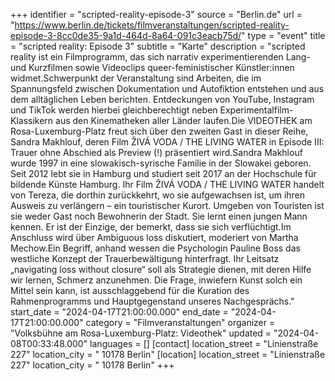 +++
identifier = "scripted-reality-episode-3"
source = "Berlin.de"
url = "https://www.berlin.de/tickets/filmveranstaltungen/scripted-reality-episode-3-8cc0de35-9a1d-464d-8a64-091c3eacb75d/"
type = "event"
title = "scripted reality: Episode 3"
subtitle = "Karte"
description = "scripted reality ist ein Filmprogramm, das sich narrativ experimentierenden Lang- und Kurzfilmen sowie Videoclips queer-feministischer Künstler:innen widmet.Schwerpunkt der Veranstaltung sind Arbeiten, die im Spannungsfeld zwischen Dokumentation und Autofiktion entstehen und aus dem alltäglichen Leben berichten. Entdeckungen von YouTube, Instagram und TikTok werden hierbei gleichberechtigt neben Experimentalfilm-Klassikern aus den Kinematheken aller Länder laufen.Die VIDEOTHEK am Rosa-Luxemburg-Platz freut sich über den zweiten Gast in dieser Reihe, Sandra Makhlouf, deren Film ŽIVÁ VODA / THE LIVING WATER in Episode III: Trauer ohne Abschied als Preview (!) präsentiert wird.Sandra Makhlouf wurde 1997 in eine slowakisch-syrische Familie in der Slowakei geboren. Seit 2012 lebt sie in Hamburg und studiert seit 2017 an der Hochschule für bildende Künste Hamburg. Ihr Film ŽIVÁ VODA / THE LIVING WATER handelt von Tereza, die dorthin zurückkehrt, wo sie aufgewachsen ist, um ihren Ausweis zu verlängern – ein touristischer Kurort. Umgeben von Touristen ist sie weder Gast noch Bewohnerin der Stadt. Sie lernt einen jungen Mann kennen. Er ist der Einzige, der bemerkt, dass sie sich verflüchtigt.Im Anschluss wird über Ambiguous loss diskutiert, moderiert von Martha Mechow.Ein Begriff, anhand wessen die Psychologin Pauline Boss das westliche Konzept der Trauerbewältigung hinterfragt. Ihr Leitsatz „navigating loss without closure“ soll als Strategie dienen, mit deren Hilfe wir lernen, Schmerz anzunehmen. Die Frage, inwiefern Kunst solch ein Mittel sein kann, ist ausschlaggebend für die Kuration des Rahmenprogramms und Hauptgegenstand unseres Nachgesprächs."
start_date = "2024-04-17T21:00:00.000"
end_date = "2024-04-17T21:00:00.000"
category = "Filmveranstaltungen"
organizer = "Volksbühne am Rosa-Luxemburg-Platz: Videothek"
updated = "2024-04-08T00:33:48.000"
languages = []
[contact]
location_street = "Linienstraße 227"
location_city = " 10178 Berlin"
[location]
location_street = "Linienstraße 227"
location_city = " 10178 Berlin"
+++